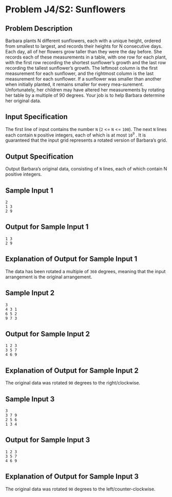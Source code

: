 # Problem J4/S2: Sunflowers #
## Problem Description ##
Barbara plants N different sunflowers, each with a unique height, ordered from smallest to largest, and records their heights for N consecutive days. Each day, all of her flowers grow taller than they were the day before. She records each of these measurements in a table, with one row for each plant, with the first row recording the shortest sunflower’s growth and the last row recording the tallest sunflower’s growth. The leftmost column is the first measurement for each sunflower, and the rightmost column is the last measurement for each sunflower. If a sunflower was smaller than another when initially planted, it remains smaller for every mea-surement. Unfortunately, her children may have altered her measurements by rotating her table by a multiple of 90 degrees. Your job is to help Barbara determine her original data.
## Input Specification ##
The first line of input contains the number ```N``` (```2``` <= ```N``` <= ```100```). The next ```N``` lines each contain ```N``` positive integers, each of which is at most ```10```<sup>```9```</sup> . It is guaranteed that the input grid represents a rotated version of Barbara’s grid.
## Output Specification ##
Output Barbara’s original data, consisting of ```N``` lines, each of which contain N positive integers.
## Sample Input 1 ##
```
2
1 3
2 9
```
## Output for Sample Input 1 ##
```
1 3
2 9
```
## Explanation of Output for Sample Input 1 ##
The data has been rotated a multiple of ```360``` degrees, meaning that the input arrangement is the original arrangement.
## Sample Input 2 ##
```
3
4 3 1
6 5 2
9 7 3
```
## Output for Sample Input 2 ##
```
1 2 3
3 5 7
4 6 9
```
## Explanation of Output for Sample Input 2 ##
The original data was rotated ```90``` degrees to the right/clockwise.
## Sample Input 3 ##
```
3
3 7 9
2 5 6
1 3 4
```
## Output for Sample Input 3 ##
```
1 2 3
3 5 7
4 6 9
```
## Explanation of Output for Sample Input 3 ##
The original data was rotated ```90``` degrees to the left/counter-clockwise.
